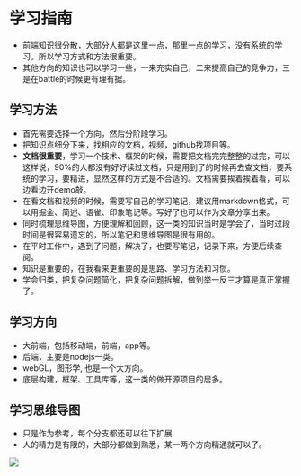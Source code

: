 # 学习指南

- 前端知识很分散，大部分人都是这里一点，那里一点的学习，没有系统的学习。所以学习方式和方法很重要。
- 其他方向的知识也可以学习一些，一来充实自己，二来提高自己的竞争力，三是在battle的时候更有理有据。

## 学习方法

- 首先需要选择一个方向，然后分阶段学习。
- 把知识点细分下来，找相应的文档，视频，github找项目等。
- **文档很重要**，学习一个技术、框架的时候，需要把文档完完整整的过完，可以这样说，90%的人都没有好好读过文档，只是用到了的时候再去查文档，要系统的学习，要精进，显然这样的方式是不合适的。文档需要挨着挨着看，可以边看边开demo敲。
- 在看文档和视频的时候，需要写自己的学习笔记，建议用markdown格式，可以用掘金、简述、语雀、印象笔记等。写好了也可以作为文章分享出来。
- 同时梳理思维导图，方便理解和回顾，这一类的知识当时是学会了，当时过段时间是很容易遗忘的，所以笔记和思维导图是很有用的。
- 在平时工作中，遇到了问题，解决了，也要写笔记，记录下来，方便后续查阅。
- 知识是重要的，在我看来更重要的是思路、学习方法和习惯。
- 学会归类，把复杂问题简化，把复杂问题拆解，做到举一反三才算是真正掌握了。

## 学习方向

- 大前端，包括移动端，前端，app等。
- 后端，主要是nodejs一类。
- webGL，图形学, 也是一个大方向。
- 底层构建，框架、工具库等，这一类的做开源项目的居多。

## 学习思维导图

- 只是作为参考，每个分支都还可以往下扩展
- 人的精力是有限的，大部分都做到熟悉，某一两个方向精通就可以了。

<img src="/static/web-learn.png" />
